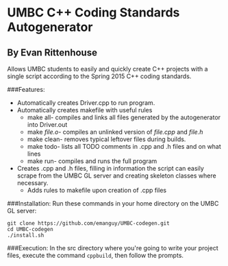 # UMBC C++ Coding Standards Autogenerator
## By Evan Rittenhouse
Allows UMBC students to easily and quickly create C++ projects with a single script according to the Spring 2015 C++ coding standards.

###Features:
* Automatically creates Driver.cpp to run program.
* Automatically creates makefile with useful rules
  * make all- compiles and links all files generated by the autogenerator into Driver.out
  * make *file.o*- compiles an unlinked version of *file.cpp* and *file.h*
  * make clean- removes typical leftover files during builds.
  * make todo- lists all TODO comments in .cpp and .h files and on what lines
  * make run- compiles and runs the full program
* Creates .cpp and .h files, filling in information the script can easily scrape from the UMBC GL server and creating skeleton classes where necessary.
  * Adds rules to makefile upon creation of .cpp files

###Installation:
Run these commands in your home directory on the UMBC GL server:
```
git clone https://github.com/emanguy/UMBC-codegen.git
cd UMBC-codegen
./install.sh
```

###Execution:
In the src directory where you're going to write your project files, execute the command ```cppbuild```, then follow the prompts.
